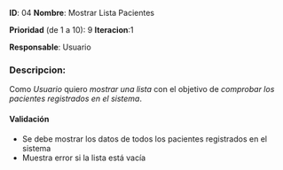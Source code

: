 **ID**: 04 
**Nombre**: Mostrar Lista Pacientes

**Prioridad** (de 1 a 10): 9 
**Iteracion**:1

**Responsable**: Usuario

### Descripcion:

Como *Usuario* quiero *mostrar una lista* con el objetivo de *comprobar los pacientes registrados en el sistema*.

#### Validación 

* Se debe mostrar los datos de todos los pacientes registrados en el sistema
* Muestra error si la lista está vacía